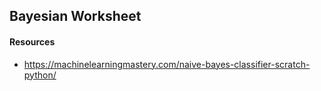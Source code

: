 
## Bayesian Worksheet

#### Resources

- https://machinelearningmastery.com/naive-bayes-classifier-scratch-python/